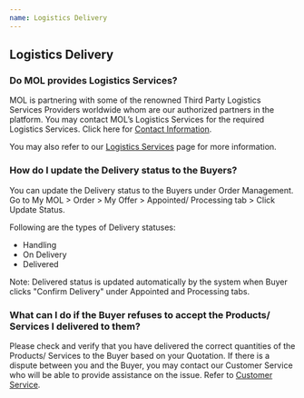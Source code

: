 ```yaml
---
name: Logistics Delivery 
---
```


## Logistics Delivery

###  Do MOL provides Logistics Services?

MOL is partnering with some of the renowned Third Party Logistics Services Providers worldwide whom are our authorized partners in the platform. You may contact MOL’s Logistics Services for the required Logistics Services. Click here for [Contact Information](https://aboutus.marineonline.com/docs/connect/contactus).

You may also refer to our [Logistics Services](https://www.marineonline.com/search/service?cateId=222810393821609473&catePid=220385573699846157&startPage=1&pageSize=10&layout=row) page for more information.

###  How do I update the Delivery status to the Buyers?

You can update the Delivery status to the Buyers under Order Management. Go to My MOL > Order > My Offer > Appointed/ Processing tab > Click Update Status.  

Following are the types of Delivery statuses: 

- Handling
-	On Delivery
-	Delivered 

Note: Delivered status is updated automatically by the system when Buyer clicks "Confirm Delivery" under Appointed and Processing tabs.

###  What can I do if the Buyer refuses to accept the Products/ Services I delivered to them?

Please check and verify that you have delivered the correct quantities of the Products/ Services to the Buyer based on your Quotation. If there is a dispute between you and the Buyer, you may contact our Customer Service who will be able to provide assistance on the issue. Refer to [Customer Service](http://aboutus.marineonline.com/docs/connect/contactus).
